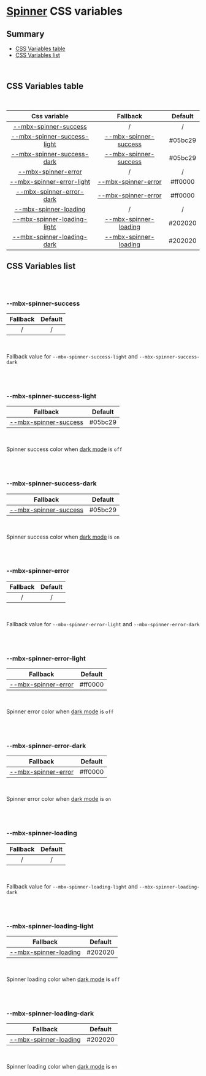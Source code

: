 # [Spinner](index.md) CSS variables

## Summary

- [CSS Variables table](#css-variables-table)
- [CSS Variables list](#css-variables-list)

<br>

## CSS Variables table

<br>

| <div style='text-align:center;margin:auto;'>Css variable</div>                                               | <div style='text-align:center;margin:auto;'>Fallback</div>                                       | <div style='text-align:center;margin:auto;'>Default</div> |
| ------------------------------------------------------------------------------------------------------------ | ------------------------------------------------------------------------------------------------ | --------------------------------------------------------- |
| <div style='text-align:center;margin:auto;'>[--mbx-spinner-success](#-mbx-spinner-success)</div>             | <div style='text-align:center;margin:auto;'>/</div>                                              | <div style='text-align:center;margin:auto;'>/</div>       |
| <div style='text-align:center;margin:auto;'>[--mbx-spinner-success-light](#-mbx-spinner-success-light)</div> | <div style='text-align:center;margin:auto;'>[--mbx-spinner-success](#-mbx-spinner-success)</div> | <div style='text-align:center;margin:auto;'>#05bc29</div> |
| <div style='text-align:center;margin:auto;'>[--mbx-spinner-success-dark](#-mbx-spinner-success-dark)</div>   | <div style='text-align:center;margin:auto;'>[--mbx-spinner-success](#-mbx-spinner-success)</div> | <div style='text-align:center;margin:auto;'>#05bc29</div> |
| <div style='text-align:center;margin:auto;'>[--mbx-spinner-error](#-mbx-spinner-error)</div>                 | <div style='text-align:center;margin:auto;'>/</div>                                              | <div style='text-align:center;margin:auto;'>/</div>       |
| <div style='text-align:center;margin:auto;'>[--mbx-spinner-error-light](#-mbx-spinner-error-light)</div>     | <div style='text-align:center;margin:auto;'>[--mbx-spinner-error](#-mbx-spinner-error)</div>     | <div style='text-align:center;margin:auto;'>#ff0000</div> |
| <div style='text-align:center;margin:auto;'>[--mbx-spinner-error-dark](#-mbx-spinner-error-dark)</div>       | <div style='text-align:center;margin:auto;'>[--mbx-spinner-error](#-mbx-spinner-error)</div>     | <div style='text-align:center;margin:auto;'>#ff0000</div> |
| <div style='text-align:center;margin:auto;'>[--mbx-spinner-loading](#-mbx-spinner-loading)</div>             | <div style='text-align:center;margin:auto;'>/</div>                                              | <div style='text-align:center;margin:auto;'>/</div>       |
| <div style='text-align:center;margin:auto;'>[--mbx-spinner-loading-light](#-mbx-spinner-loading-light)</div> | <div style='text-align:center;margin:auto;'>[--mbx-spinner-loading](#-mbx-spinner-loading)</div> | <div style='text-align:center;margin:auto;'>#202020</div> |
| <div style='text-align:center;margin:auto;'>[--mbx-spinner-loading-dark](#-mbx-spinner-loading-dark)</div>   | <div style='text-align:center;margin:auto;'>[--mbx-spinner-loading](#-mbx-spinner-loading)</div> | <div style='text-align:center;margin:auto;'>#202020</div> |

## CSS Variables list

<br>

<br>

### --mbx-spinner-success

| <div style='text-align:center;margin:auto;'>Fallback</div> | <div style='text-align:center;margin:auto;'>Default</div> |
| ---------------------------------------------------------- | --------------------------------------------------------- |
| <div style='text-align:center;margin:auto;'>/</div>        | <div style='text-align:center;margin:auto;'>/</div>       |

<br>

Fallback value for `--mbx-spinner-success-light` and `--mbx-spinner-success-dark`

<br>

<br>

### --mbx-spinner-success-light

| <div style='text-align:center;margin:auto;'>Fallback</div>                                       | <div style='text-align:center;margin:auto;'>Default</div> |
| ------------------------------------------------------------------------------------------------ | --------------------------------------------------------- |
| <div style='text-align:center;margin:auto;'>[--mbx-spinner-success](#-mbx-spinner-success)</div> | <div style='text-align:center;margin:auto;'>#05bc29</div> |

<br>

Spinner success color when [dark mode](https://cianciarusocataldo.github.io/mobrix-ui/docs/shared/props/#dark) is `off`

<br>

<br>

### --mbx-spinner-success-dark

| <div style='text-align:center;margin:auto;'>Fallback</div>                                       | <div style='text-align:center;margin:auto;'>Default</div> |
| ------------------------------------------------------------------------------------------------ | --------------------------------------------------------- |
| <div style='text-align:center;margin:auto;'>[--mbx-spinner-success](#-mbx-spinner-success)</div> | <div style='text-align:center;margin:auto;'>#05bc29</div> |

<br>

Spinner success color when [dark mode](https://cianciarusocataldo.github.io/mobrix-ui/docs/shared/props/#dark) is `on`

<br>

<br>

### --mbx-spinner-error

| <div style='text-align:center;margin:auto;'>Fallback</div> | <div style='text-align:center;margin:auto;'>Default</div> |
| ---------------------------------------------------------- | --------------------------------------------------------- |
| <div style='text-align:center;margin:auto;'>/</div>        | <div style='text-align:center;margin:auto;'>/</div>       |

<br>

Fallback value for `--mbx-spinner-error-light` and `--mbx-spinner-error-dark`

<br>

<br>

### --mbx-spinner-error-light

| <div style='text-align:center;margin:auto;'>Fallback</div>                                   | <div style='text-align:center;margin:auto;'>Default</div> |
| -------------------------------------------------------------------------------------------- | --------------------------------------------------------- |
| <div style='text-align:center;margin:auto;'>[--mbx-spinner-error](#-mbx-spinner-error)</div> | <div style='text-align:center;margin:auto;'>#ff0000</div> |

<br>

Spinner error color when [dark mode](https://cianciarusocataldo.github.io/mobrix-ui/docs/shared/props/#dark) is `off`

<br>

<br>

### --mbx-spinner-error-dark

| <div style='text-align:center;margin:auto;'>Fallback</div>                                   | <div style='text-align:center;margin:auto;'>Default</div> |
| -------------------------------------------------------------------------------------------- | --------------------------------------------------------- |
| <div style='text-align:center;margin:auto;'>[--mbx-spinner-error](#-mbx-spinner-error)</div> | <div style='text-align:center;margin:auto;'>#ff0000</div> |

<br>

Spinner error color when [dark mode](https://cianciarusocataldo.github.io/mobrix-ui/docs/shared/props/#dark) is `on`

<br>

<br>

### --mbx-spinner-loading

| <div style='text-align:center;margin:auto;'>Fallback</div> | <div style='text-align:center;margin:auto;'>Default</div> |
| ---------------------------------------------------------- | --------------------------------------------------------- |
| <div style='text-align:center;margin:auto;'>/</div>        | <div style='text-align:center;margin:auto;'>/</div>       |

<br>

Fallback value for `--mbx-spinner-loading-light` and `--mbx-spinner-loading-dark`

<br>

<br>

### --mbx-spinner-loading-light

| <div style='text-align:center;margin:auto;'>Fallback</div>                                       | <div style='text-align:center;margin:auto;'>Default</div> |
| ------------------------------------------------------------------------------------------------ | --------------------------------------------------------- |
| <div style='text-align:center;margin:auto;'>[--mbx-spinner-loading](#-mbx-spinner-loading)</div> | <div style='text-align:center;margin:auto;'>#202020</div> |

<br>

Spinner loading color when [dark mode](https://cianciarusocataldo.github.io/mobrix-ui/docs/shared/props/#dark) is `off`

<br>

<br>

### --mbx-spinner-loading-dark

| <div style='text-align:center;margin:auto;'>Fallback</div>                                       | <div style='text-align:center;margin:auto;'>Default</div> |
| ------------------------------------------------------------------------------------------------ | --------------------------------------------------------- |
| <div style='text-align:center;margin:auto;'>[--mbx-spinner-loading](#-mbx-spinner-loading)</div> | <div style='text-align:center;margin:auto;'>#202020</div> |

<br>

Spinner loading color when [dark mode](https://cianciarusocataldo.github.io/mobrix-ui/docs/shared/props/#dark) is `on`

<br>
